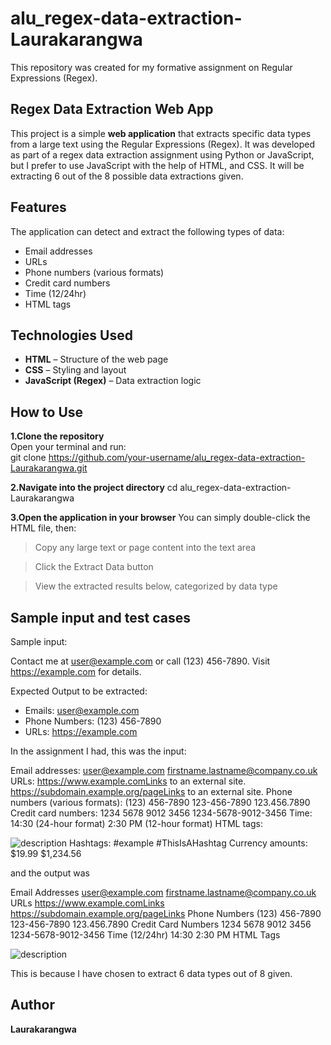 # alu_regex-data-extraction-Laurakarangwa
This repository was created for my formative assignment on Regular Expressions (Regex).

## Regex Data Extraction Web App

This project is a simple **web application** that extracts specific data types from a large text using the Regular Expressions (Regex). It was developed as part of a regex data extraction assignment using Python or JavaScript, but I prefer to use JavaScript with the help of HTML, and CSS. It will be extracting 6 out of the 8 possible data extractions given.

## Features

The application can detect and extract the following types of data:

-  Email addresses  
-  URLs  
-  Phone numbers (various formats)  
-  Credit card numbers
-  Time (12/24hr)
-  HTML tags  

## Technologies Used

- **HTML** – Structure of the web page  
- **CSS** – Styling and layout  
- **JavaScript (Regex)** – Data extraction logic  


##  How to Use

**1.Clone the repository**  
   Open your terminal and run:  
   git clone https://github.com/your-username/alu_regex-data-extraction-Laurakarangwa.git
   
**2.Navigate into the project directory**
cd alu_regex-data-extraction-Laurakarangwa

**3.Open the application in your browser**
You can simply double-click the HTML file, then:

  >Copy any large text or page content into the text area

  >Click the Extract Data button

  >View the extracted results below, categorized by data type

## Sample input and test cases

Sample input:

Contact me at user@example.com or call (123) 456-7890. Visit https://example.com for details.

Expected Output to be extracted:

- Emails: user@example.com  
- Phone Numbers: (123) 456-7890  
- URLs: https://example.com  

In the assignment I had, this was the input:

Email addresses:
user@example.com
firstname.lastname@company.co.uk
URLs:
https://www.example.comLinks to an external site.
https://subdomain.example.org/pageLinks to an external site.
Phone numbers (various formats):
(123) 456-7890
123-456-7890
123.456.7890
Credit card numbers:
1234 5678 9012 3456
1234-5678-9012-3456
Time:
14:30 (24-hour format)
2:30 PM (12-hour format)
HTML tags:
<p>
<div class="example">
<img src="image.jpg" alt="description">
Hashtags:
#example
#ThisIsAHashtag
Currency amounts:
$19.99
$1,234.56

and the output was

Email Addresses
user@example.com
firstname.lastname@company.co.uk
URLs
https://www.example.comLinks
https://subdomain.example.org/pageLinks
Phone Numbers
(123) 456-7890
123-456-7890
123.456.7890
Credit Card Numbers
1234 5678 9012 3456
1234-5678-9012-3456
Time (12/24hr)
14:30
2:30 PM
HTML Tags
<p>
<div class="example">
<img src="image.jpg" alt="description">

This is because I have chosen to extract 6 data types out of 8 given.

##  Author

**Laurakarangwa**





